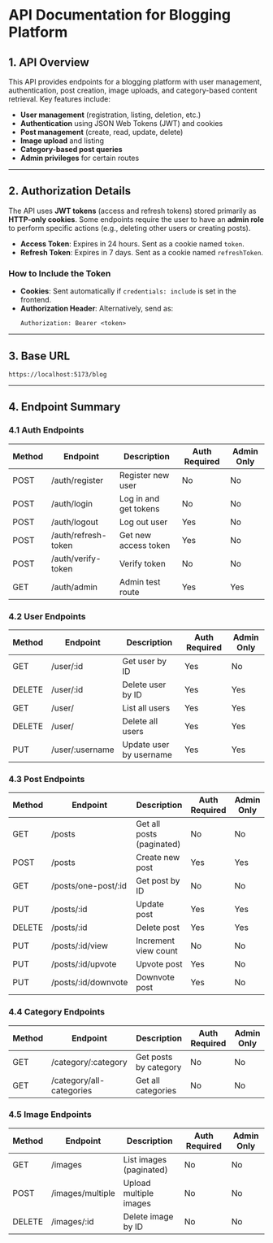 # API Documentation for Blogging Platform

## 1. API Overview

This API provides endpoints for a blogging platform with user management, authentication, post creation, image uploads, and category-based content retrieval. Key features include:

- **User management** (registration, listing, deletion, etc.)
- **Authentication** using JSON Web Tokens (JWT) and cookies
- **Post management** (create, read, update, delete)
- **Image upload** and listing
- **Category-based post queries**
- **Admin privileges** for certain routes

---

## 2. Authorization Details

The API uses **JWT tokens** (access and refresh tokens) stored primarily as **HTTP-only cookies**. Some endpoints require the user to have an **admin role** to perform specific actions (e.g., deleting other users or creating posts).

- **Access Token**: Expires in 24 hours. Sent as a cookie named `token`.
- **Refresh Token**: Expires in 7 days. Sent as a cookie named `refreshToken`.

### How to Include the Token

- **Cookies**: Sent automatically if `credentials: include` is set in the frontend.
- **Authorization Header**: Alternatively, send as:
  ```
  Authorization: Bearer <token>
  ```

---

## 3. Base URL

```
https://localhost:5173/blog
```

---

## 4. Endpoint Summary

### 4.1 Auth Endpoints

| Method | Endpoint            | Description           | Auth Required | Admin Only |
| ------ | ------------------- | --------------------- | ------------- | ---------- |
| POST   | /auth/register      | Register new user     | No            | No         |
| POST   | /auth/login         | Log in and get tokens | No            | No         |
| POST   | /auth/logout        | Log out user          | Yes           | No         |
| POST   | /auth/refresh-token | Get new access token  | Yes           | No         |
| POST   | /auth/verify-token  | Verify token          | No            | No         |
| GET    | /auth/admin         | Admin test route      | Yes           | Yes        |

### 4.2 User Endpoints

| Method | Endpoint        | Description             | Auth Required | Admin Only |
| ------ | --------------- | ----------------------- | ------------- | ---------- |
| GET    | /user/:id       | Get user by ID          | Yes           | No         |
| DELETE | /user/:id       | Delete user by ID       | Yes           | Yes        |
| GET    | /user/          | List all users          | Yes           | Yes        |
| DELETE | /user/          | Delete all users        | Yes           | Yes        |
| PUT    | /user/:username | Update user by username | Yes           | Yes        |

### 4.3 Post Endpoints

| Method | Endpoint            | Description               | Auth Required | Admin Only |
| ------ | ------------------- | ------------------------- | ------------- | ---------- |
| GET    | /posts              | Get all posts (paginated) | No            | No         |
| POST   | /posts              | Create new post           | Yes           | Yes        |
| GET    | /posts/one-post/:id | Get post by ID            | No            | No         |
| PUT    | /posts/:id          | Update post               | Yes           | Yes        |
| DELETE | /posts/:id          | Delete post               | Yes           | Yes        |
| PUT    | /posts/:id/view     | Increment view count      | No            | No         |
| PUT    | /posts/:id/upvote   | Upvote post               | Yes           | No         |
| PUT    | /posts/:id/downvote | Downvote post             | Yes           | No         |

### 4.4 Category Endpoints

| Method | Endpoint                 | Description           | Auth Required | Admin Only |
| ------ | ------------------------ | --------------------- | ------------- | ---------- |
| GET    | /category/:category      | Get posts by category | No            | No         |
| GET    | /category/all-categories | Get all categories    | No            | No         |

### 4.5 Image Endpoints

| Method | Endpoint         | Description             | Auth Required | Admin Only |
| ------ | ---------------- | ----------------------- | ------------- | ---------- |
| GET    | /images          | List images (paginated) | No            | No         |
| POST   | /images/multiple | Upload multiple images  | No            | No         |
| DELETE | /images/:id      | Delete image by ID      | No            | No         |
